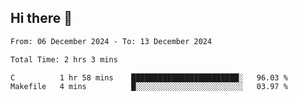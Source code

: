 ## Hi there 👋

<!--
**thethepai/thethepai** is a ✨ _special_ ✨ repository because its `README.md` (this file) appears on your GitHub profile.

Here are some ideas to get you started:

- 🔭 I’m currently working on ...
- 🌱 I’m currently learning ...
- 👯 I’m looking to collaborate on ...
- 🤔 I’m looking for help with ...
- 💬 Ask me about ...
- 📫 How to reach me: ...
- 😄 Pronouns: ...
- ⚡ Fun fact: ...
-->

<!--START_SECTION:waka-->

```txt
From: 06 December 2024 - To: 13 December 2024

Total Time: 2 hrs 3 mins

C          1 hr 58 mins    ████████████████████████░   96.03 %
Makefile   4 mins          █░░░░░░░░░░░░░░░░░░░░░░░░   03.97 %
```

<!--END_SECTION:waka-->
